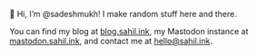 👋 Hi, I’m @sadeshmukh! I make random stuff here and there. 

You can find my blog at [blog.sahil.ink](https://blog.sahil.ink), my Mastodon instance at [mastodon.sahil.ink](https://mastodon.sahil.ink), and contact me at hello@sahil.ink. 
